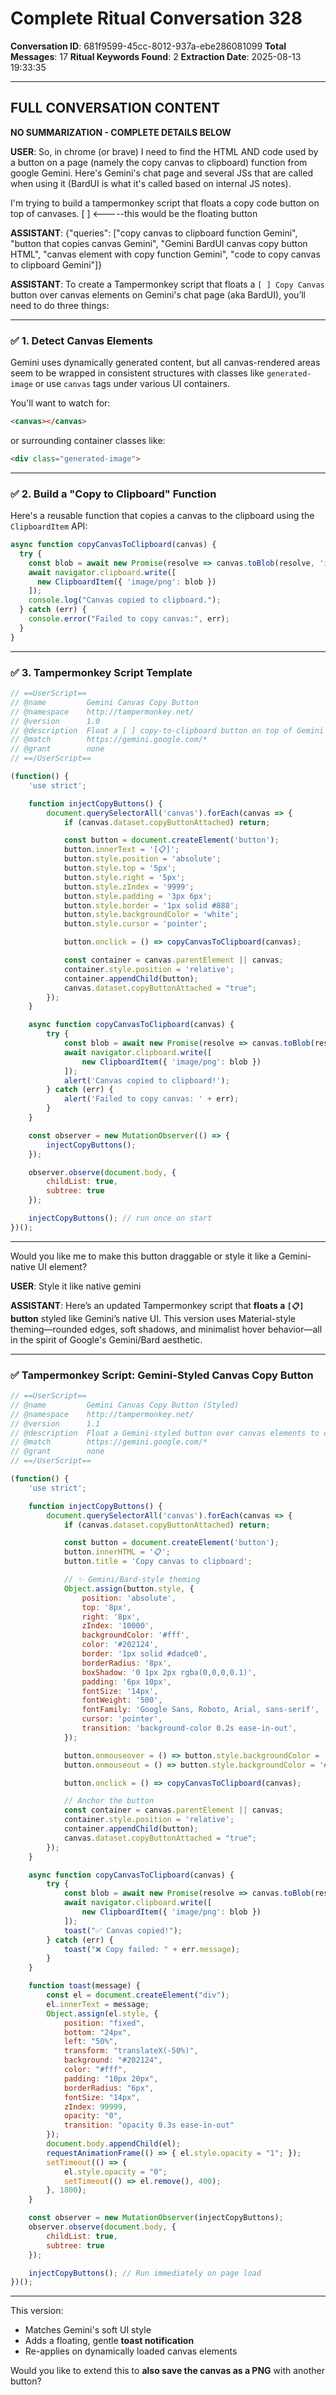 # Complete Ritual Conversation 328

**Conversation ID**: 681f9599-45cc-8012-937a-ebe286081099
**Total Messages**: 17
**Ritual Keywords Found**: 2
**Extraction Date**: 2025-08-13 19:33:35

---

## FULL CONVERSATION CONTENT

**NO SUMMARIZATION - COMPLETE DETAILS BELOW**

**USER**: So, in chrome (or brave) I need to find the HTML AND code used by a button on a page (namely the copy canvas to clipboard) function from google Gemini. Here's Gemini's chat page and several JSs that are called when using it (BardUI is what it's called based on internal JS notes). 

I'm trying to build a tampermonkey script that floats a copy code button on top of canvases.  [ ] <-----this would be the floating button

**ASSISTANT**: {"queries": ["copy canvas to clipboard function Gemini", "button that copies canvas Gemini", "Gemini BardUI canvas copy button HTML", "canvas element with copy function Gemini", "code to copy canvas to clipboard Gemini"]}

**ASSISTANT**: To create a Tampermonkey script that floats a `[ ] Copy Canvas` button over canvas elements on Gemini's chat page (aka BardUI), you’ll need to do three things:

---

### ✅ 1. **Detect Canvas Elements**
Gemini uses dynamically generated content, but all canvas-rendered areas seem to be wrapped in consistent structures with classes like `generated-image` or use `canvas` tags under various UI containers.

You'll want to watch for:
```html
<canvas></canvas>
```
or surrounding container classes like:
```html
<div class="generated-image">
```

---

### ✅ 2. **Build a "Copy to Clipboard" Function**

Here's a reusable function that copies a canvas to the clipboard using the `ClipboardItem` API:

```js
async function copyCanvasToClipboard(canvas) {
  try {
    const blob = await new Promise(resolve => canvas.toBlob(resolve, 'image/png'));
    await navigator.clipboard.write([
      new ClipboardItem({ 'image/png': blob })
    ]);
    console.log("Canvas copied to clipboard.");
  } catch (err) {
    console.error("Failed to copy canvas:", err);
  }
}
```

---

### ✅ 3. **Tampermonkey Script Template**

```javascript
// ==UserScript==
// @name         Gemini Canvas Copy Button
// @namespace    http://tampermonkey.net/
// @version      1.0
// @description  Float a [ ] copy-to-clipboard button on top of Gemini's canvas output
// @match        https://gemini.google.com/*
// @grant        none
// ==/UserScript==

(function() {
    'use strict';

    function injectCopyButtons() {
        document.querySelectorAll('canvas').forEach(canvas => {
            if (canvas.dataset.copyButtonAttached) return;

            const button = document.createElement('button');
            button.innerText = '[📋]';
            button.style.position = 'absolute';
            button.style.top = '5px';
            button.style.right = '5px';
            button.style.zIndex = '9999';
            button.style.padding = '3px 6px';
            button.style.border = '1px solid #888';
            button.style.backgroundColor = 'white';
            button.style.cursor = 'pointer';

            button.onclick = () => copyCanvasToClipboard(canvas);

            const container = canvas.parentElement || canvas;
            container.style.position = 'relative';
            container.appendChild(button);
            canvas.dataset.copyButtonAttached = "true";
        });
    }

    async function copyCanvasToClipboard(canvas) {
        try {
            const blob = await new Promise(resolve => canvas.toBlob(resolve, 'image/png'));
            await navigator.clipboard.write([
                new ClipboardItem({ 'image/png': blob })
            ]);
            alert('Canvas copied to clipboard!');
        } catch (err) {
            alert('Failed to copy canvas: ' + err);
        }
    }

    const observer = new MutationObserver(() => {
        injectCopyButtons();
    });

    observer.observe(document.body, {
        childList: true,
        subtree: true
    });

    injectCopyButtons(); // run once on start
})();
```

---

Would you like me to make this button draggable or style it like a Gemini-native UI element?



**USER**: Style it like native gemini

**ASSISTANT**: Here’s an updated Tampermonkey script that **floats a `[📋]` button** styled like Gemini’s native UI. This version uses Material-style theming—rounded edges, soft shadows, and minimalist hover behavior—all in the spirit of Google's Gemini/Bard aesthetic.

---

### ✅ **Tampermonkey Script: Gemini-Styled Canvas Copy Button**
```javascript
// ==UserScript==
// @name         Gemini Canvas Copy Button (Styled)
// @namespace    http://tampermonkey.net/
// @version      1.1
// @description  Float a Gemini-styled button over canvas elements to copy to clipboard
// @match        https://gemini.google.com/*
// @grant        none
// ==/UserScript==

(function() {
    'use strict';

    function injectCopyButtons() {
        document.querySelectorAll('canvas').forEach(canvas => {
            if (canvas.dataset.copyButtonAttached) return;

            const button = document.createElement('button');
            button.innerHTML = '📋';
            button.title = 'Copy canvas to clipboard';

            // ✨ Gemini/Bard-style theming
            Object.assign(button.style, {
                position: 'absolute',
                top: '8px',
                right: '8px',
                zIndex: '10000',
                backgroundColor: '#fff',
                color: '#202124',
                border: '1px solid #dadce0',
                borderRadius: '8px',
                boxShadow: '0 1px 2px rgba(0,0,0,0.1)',
                padding: '6px 10px',
                fontSize: '14px',
                fontWeight: '500',
                fontFamily: 'Google Sans, Roboto, Arial, sans-serif',
                cursor: 'pointer',
                transition: 'background-color 0.2s ease-in-out',
            });

            button.onmouseover = () => button.style.backgroundColor = '#f1f3f4';
            button.onmouseout = () => button.style.backgroundColor = '#fff';

            button.onclick = () => copyCanvasToClipboard(canvas);

            // Anchor the button
            const container = canvas.parentElement || canvas;
            container.style.position = 'relative';
            container.appendChild(button);
            canvas.dataset.copyButtonAttached = "true";
        });
    }

    async function copyCanvasToClipboard(canvas) {
        try {
            const blob = await new Promise(resolve => canvas.toBlob(resolve, 'image/png'));
            await navigator.clipboard.write([
                new ClipboardItem({ 'image/png': blob })
            ]);
            toast("✅ Canvas copied!");
        } catch (err) {
            toast("❌ Copy failed: " + err.message);
        }
    }

    function toast(message) {
        const el = document.createElement("div");
        el.innerText = message;
        Object.assign(el.style, {
            position: "fixed",
            bottom: "24px",
            left: "50%",
            transform: "translateX(-50%)",
            background: "#202124",
            color: "#fff",
            padding: "10px 20px",
            borderRadius: "6px",
            fontSize: "14px",
            zIndex: 99999,
            opacity: "0",
            transition: "opacity 0.3s ease-in-out"
        });
        document.body.appendChild(el);
        requestAnimationFrame(() => { el.style.opacity = "1"; });
        setTimeout(() => {
            el.style.opacity = "0";
            setTimeout(() => el.remove(), 400);
        }, 1800);
    }

    const observer = new MutationObserver(injectCopyButtons);
    observer.observe(document.body, {
        childList: true,
        subtree: true
    });

    injectCopyButtons(); // Run immediately on page load
})();
```

---

This version:
- Matches Gemini's soft UI style
- Adds a floating, gentle **toast notification**
- Re-applies on dynamically loaded canvas elements

Would you like to extend this to **also save the canvas as a PNG** with another button?